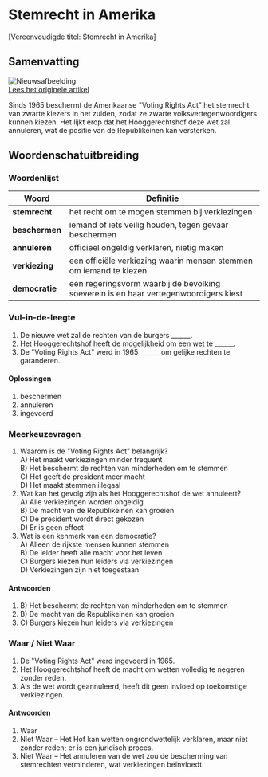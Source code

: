 # Stemrecht in Amerika

[Vereenvoudigde titel: Stemrecht in Amerika]

## Samenvatting

![Nieuwsafbeelding](https://prod-img.standaard.be/public/nieuws/5eo63b-gettyimages-1719193814.jpg/alternates/BASE_SIXTEEN_NINE/GettyImages-1719193814.jpg)   
[Lees het originele artikel](https://www.standaard.be/buitenland/maakt-amerikaanse-supreme-court-zwarte-kiezers-machteloos/97914208.html)

Sinds 1965 beschermt de Amerikaanse "Voting Rights Act" het stemrecht van zwarte kiezers in het zuiden, zodat ze zwarte volksvertegenwoordigers kunnen kiezen. Het lijkt erop dat het Hooggerechtshof deze wet zal annuleren, wat de positie van de Republikeinen kan versterken.

## Woordenschatuitbreiding

### Woordenlijst

| Woord | Definitie |
|-------|-----------|
| **stemrecht** | het recht om te mogen stemmen bij verkiezingen |
| **beschermen** | iemand of iets veilig houden, tegen gevaar beschermen |
| **annuleren** | officieel ongeldig verklaren, nietig maken |
| **verkiezing** | een officiële verkiezing waarin mensen stemmen om iemand te kiezen |
| **democratie** | een regeringsvorm waarbij de bevolking soeverein is en haar vertegenwoordigers kiest |

### Vul-in-de-leegte
1. De nieuwe wet zal de rechten van de burgers ______.
2. Het Hooggerechtshof heeft de mogelijkheid om een wet te ______.
3. De "Voting Rights Act" werd in 1965 ______ om gelijke rechten te garanderen.

#### Oplossingen
1. beschermen
2. annuleren
3. ingevoerd

### Meerkeuzevragen
1. Waarom is de "Voting Rights Act" belangrijk?  
   A) Het maakt verkiezingen minder frequent  
   B) Het beschermt de rechten van minderheden om te stemmen  
   C) Het geeft de president meer macht  
   D) Het maakt stemmen illegaal
2. Wat kan het gevolg zijn als het Hooggerechtshof de wet annuleert?  
   A) Alle verkiezingen worden ongeldig  
   B) De macht van de Republikeinen kan groeien  
   C) De president wordt direct gekozen  
   D) Er is geen effect
3. Wat is een kenmerk van een democratie?  
   A) Alleen de rijkste mensen kunnen stemmen  
   B) De leider heeft alle macht voor het leven  
   C) Burgers kiezen hun leiders via verkiezingen  
   D) Verkiezingen zijn niet toegestaan

#### Antwoorden
1. B) Het beschermt de rechten van minderheden om te stemmen
2. B) De macht van de Republikeinen kan groeien
3. C) Burgers kiezen hun leiders via verkiezingen

### Waar / Niet Waar
1. De "Voting Rights Act" werd ingevoerd in 1965.
2. Het Hooggerechtshof heeft de macht om wetten volledig te negeren zonder reden.
3. Als de wet wordt geannuleerd, heeft dit geen invloed op toekomstige verkiezingen.

#### Antwoorden
1. Waar
2. Niet Waar – Het Hof kan wetten ongrondwettelijk verklaren, maar niet zonder reden; er is een juridisch proces.
3. Niet Waar – Het annuleren van de wet zou de bescherming van stemrechten verminderen, wat verkiezingen beïnvloedt.